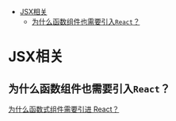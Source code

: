 <!-- TOC -->

- [JSX相关](#jsx相关)
    - [为什么函数组件也需要引入`React`？](#为什么函数组件也需要引入react)

<!-- /TOC -->

# JSX相关

## 为什么函数组件也需要引入`React`？

[为什么函数式组件需要引进 React？](https://juejin.im/entry/5c75e80b51882540a239248c)